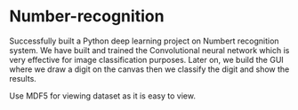 # Number-recognition
Successfully built a Python deep learning project on Numbert recognition system. We have built and trained the Convolutional neural network which is very effective for image classification purposes. Later on, we build the GUI where we draw a digit on the canvas then we classify the digit and show the results.

Use MDF5 for viewing dataset as it is easy to view.
